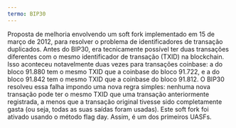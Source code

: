 ```yaml
---
termo: BIP30
---
```


Proposta de melhoria envolvendo um soft fork implementado em 15 de março de 2012, para resolver o problema de identificadores de transação duplicados. Antes do BIP30, era tecnicamente possível ter duas transações diferentes com o mesmo identificador de transação (TXID) na blockchain. Isso aconteceu notavelmente duas vezes para transações coinbase: a do bloco 91.880 tem o mesmo TXID que a coinbase do bloco 91.722, e a do bloco 91.842 tem o mesmo TXID que a coinbase do bloco 91.812. O BIP30 resolveu essa falha impondo uma nova regra simples: nenhuma nova transação pode ter o mesmo TXID que uma transação anteriormente registrada, a menos que a transação original tivesse sido completamente gasta (ou seja, todas as suas saídas foram usadas). Este soft fork foi ativado usando o método flag day. Assim, é um dos primeiros UASFs.